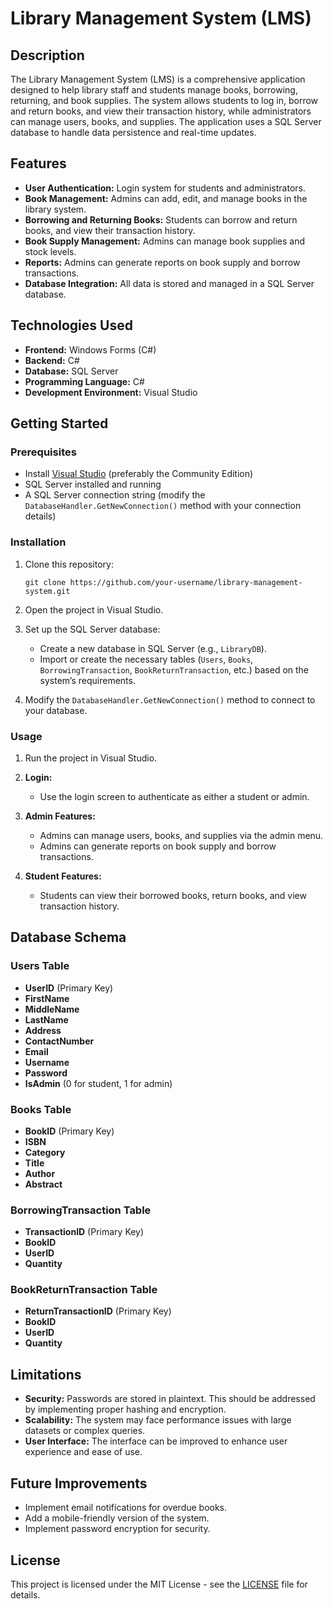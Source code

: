 # Library Management System (LMS)

## Description

The Library Management System (LMS) is a comprehensive application designed to help library staff and students manage books, borrowing, returning, and book supplies. The system allows students to log in, borrow and return books, and view their transaction history, while administrators can manage users, books, and supplies. The application uses a SQL Server database to handle data persistence and real-time updates.

## Features

* **User Authentication:** Login system for students and administrators.
* **Book Management:** Admins can add, edit, and manage books in the library system.
* **Borrowing and Returning Books:** Students can borrow and return books, and view their transaction history.
* **Book Supply Management:** Admins can manage book supplies and stock levels.
* **Reports:** Admins can generate reports on book supply and borrow transactions.
* **Database Integration:** All data is stored and managed in a SQL Server database.

## Technologies Used

* **Frontend:** Windows Forms (C#)
* **Backend:** C#
* **Database:** SQL Server
* **Programming Language:** C#
* **Development Environment:** Visual Studio

## Getting Started

### Prerequisites

* Install [Visual Studio](https://visualstudio.microsoft.com/) (preferably the Community Edition)
* SQL Server installed and running
* A SQL Server connection string (modify the `DatabaseHandler.GetNewConnection()` method with your connection details)

### Installation

1. Clone this repository:

   ```
   git clone https://github.com/your-username/library-management-system.git
   ```
2. Open the project in Visual Studio.
3. Set up the SQL Server database:

   * Create a new database in SQL Server (e.g., `LibraryDB`).
   * Import or create the necessary tables (`Users`, `Books`, `BorrowingTransaction`, `BookReturnTransaction`, etc.) based on the system’s requirements.
4. Modify the `DatabaseHandler.GetNewConnection()` method to connect to your database.

### Usage

1. Run the project in Visual Studio.
2. **Login:**

   * Use the login screen to authenticate as either a student or admin.
3. **Admin Features:**

   * Admins can manage users, books, and supplies via the admin menu.
   * Admins can generate reports on book supply and borrow transactions.
4. **Student Features:**

   * Students can view their borrowed books, return books, and view transaction history.

## Database Schema

### Users Table

* **UserID** (Primary Key)
* **FirstName**
* **MiddleName**
* **LastName**
* **Address**
* **ContactNumber**
* **Email**
* **Username**
* **Password**
* **IsAdmin** (0 for student, 1 for admin)

### Books Table

* **BookID** (Primary Key)
* **ISBN**
* **Category**
* **Title**
* **Author**
* **Abstract**

### BorrowingTransaction Table

* **TransactionID** (Primary Key)
* **BookID**
* **UserID**
* **Quantity**

### BookReturnTransaction Table

* **ReturnTransactionID** (Primary Key)
* **BookID**
* **UserID**
* **Quantity**

## Limitations

* **Security:** Passwords are stored in plaintext. This should be addressed by implementing proper hashing and encryption.
* **Scalability:** The system may face performance issues with large datasets or complex queries.
* **User Interface:** The interface can be improved to enhance user experience and ease of use.

## Future Improvements

* Implement email notifications for overdue books.
* Add a mobile-friendly version of the system.
* Implement password encryption for security.

## License

This project is licensed under the MIT License - see the [LICENSE](LICENSE) file for details.

